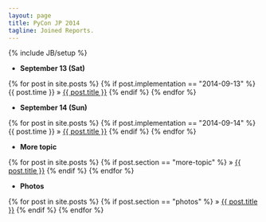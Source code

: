 ```yaml
---
layout: page
title: PyCon JP 2014
tagline: Joined Reports.
---
```

{% include JB/setup %}

* **September 13 (Sat)**

{% for post in site.posts %}
  {% if post.implementation == "2014-09-13" %}
    {{ post.time }} &raquo; <a href="{{ BASE_PATH }}{{ post.url }}">{{ post.title }}</a>
  {% endif %}
{% endfor %}

* **September 14 (Sun)**

{% for post in site.posts %}
  {% if post.implementation == "2014-09-14" %}
    {{ post.time }} &raquo; <a href="{{ BASE_PATH }}{{ post.url }}">{{ post.title }}</a>
  {% endif %}
{% endfor %}

* **More topic**

{% for post in site.posts %}
  {% if post.section == "more-topic" %}
    &raquo; <a href="{{ BASE_PATH }}{{ post.url }}">{{ post.title }}</a>
  {% endif %}
{% endfor %}

* **Photos**

{% for post in site.posts %}
  {% if post.section == "photos" %}
    &raquo; <a href="{{ BASE_PATH }}{{ post.url }}">{{ post.title }}</a>
  {% endif %}
{% endfor %}
